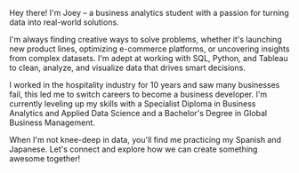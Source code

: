 Hey there! I'm Joey – a business analytics student with a passion for turning data into real-world solutions.

I'm always finding creative ways to solve problems, whether it's launching new product lines, optimizing e-commerce platforms, or uncovering insights from complex datasets. I'm adept at working with SQL, Python, and Tableau to clean, analyze, and visualize data that drives smart decisions.

I worked in the hospitality industry for 10 years and saw many businesses fail, this led me to switch careers to become a business developer. I'm currently leveling up my skills with a Specialist Diploma in Business Analytics and Applied Data Science and a Bachelor's Degree in Global Business Management.

When I'm not knee-deep in data, you'll find me practicing my Spanish and Japanese. Let's connect and explore how we can create something awesome together!
